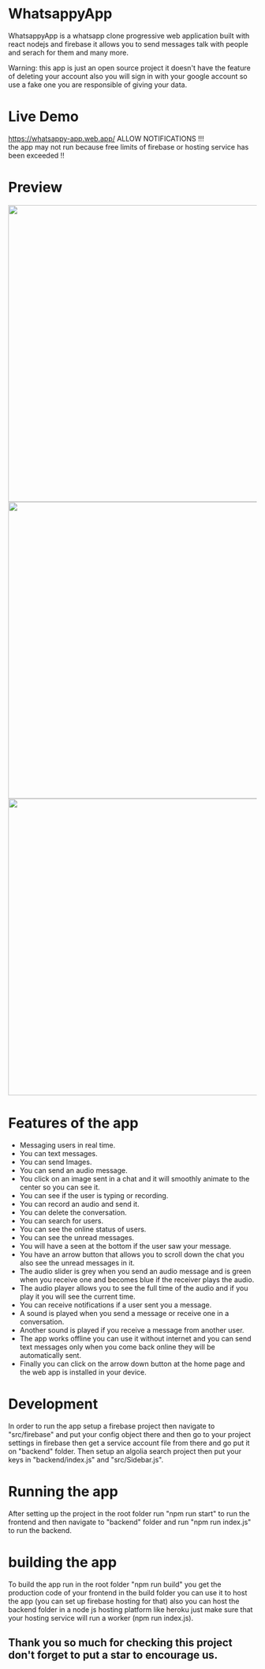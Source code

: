 # WhatsappyApp
WhatsappyApp is a whatsapp clone progressive web application built with react nodejs and firebase
it allows you to send messages talk with people and serach for them and many more.  

Warning: this app is just an open source project it doesn't have the feature of deleting your account also you will sign in with your google account so use a fake one you are responsible of giving your data.

# Live Demo
https://whatsappy-app.web.app/  ALLOW NOTIFICATIONS !!!  
the app may not run because free limits of firebase or hosting service has been exceeded !!  

# Preview
  <img src="https://github.com/aladinyo/WhatsappyApp/blob/main/preview1.png" width="600">
  <img src="https://github.com/aladinyo/WhatsappyApp/blob/main/preview2.png" width="600">
  <img src="https://github.com/aladinyo/WhatsappyApp/blob/main/preview3.png" width="600">

# Features of the app
* Messaging users in real time.
* You can text messages.
* You can send Images.
* You can send an audio message.
* You click on an image sent in a chat and it will smoothly animate to the center so you can see it.
* You can see if the user is typing or recording.
* You can record an audio and send it.
* You can delete the conversation.
* You can search for users.
* You can see the online status of users.
* You can see the unread messages.
* You will have a seen at the bottom if the user saw your message.
* You have an arrow button that allows you to scroll down the chat you also see the unread messages in it.
* The audio slider is grey when you send an audio message and is green when you receive one and becomes blue if the receiver plays the audio.
* The audio player allows you to see the full time of the audio and if you play it you will see the current time.
* You can receive notifications if a user sent you a message.
* A sound is played when you send a message or receive one in a conversation.
* Another sound is played if you receive a message from another user.
* The app works offline you can use it without internet and you can send text messages only when you come back online they will be automatically sent.
* Finally you can click on the arrow down button at the home page and the web app is installed in your device.

# Development
In order to run the app setup a firebase project then navigate to "src/firebase" and put your config object there and then go to your project settings in firebase then get a service account file from there and go put it on "backend" folder.
Then setup an algolia search project then put your keys in "backend/index.js" and "src/Sidebar.js".
# Running the app
After setting up the project in the root folder run "npm run start" to run the frontend and then navigate to "backend" folder and run "npm run index.js" to run the backend.
# building the app
To build the app run in the root folder "npm run build" you get the production code of your frontend in the build folder you can use it to host the app (you can set up firebase hosting for that) also you can host the backend folder in a node js hosting platform like heroku just make sure that your hosting service will run a worker (npm run index.js).

## Thank you so much for checking this project don't forget to put a star to encourage us.
